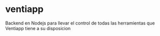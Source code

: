 # ventiapp
Backend en Nodejs para llevar el control de todas las herramientas que Ventiapp tiene a su disposicion
